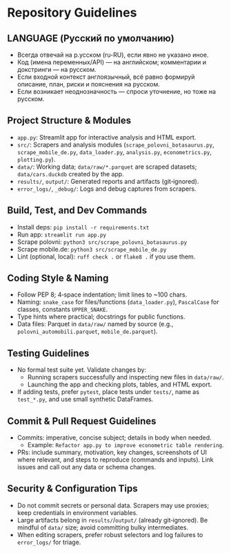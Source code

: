 # Repository Guidelines

## LANGUAGE (Русский по умолчанию)
- Всегда отвечай на р.усском (ru-RU), если явно не указано иное.
- Код (имена переменных/API) — на английском; комментарии и докстринги — на русском.
- Если входной контекст англоязычный, всё равно формируй описание, план, риски и пояснения на русском.
- Если возникает неоднозначность — спроси уточнение, но тоже на русском.

## Project Structure & Modules
- `app.py`: Streamlit app for interactive analysis and HTML export.
- `src/`: Scrapers and analysis modules (`scrape_polovni_botasaurus.py`, `scrape_mobile_de.py`, `data_loader.py`, `analysis.py`, `econometrics.py`, `plotting.py`).
- `data/`: Working data; `data/raw/*.parquet` are scraped datasets; `data/cars.duckdb` created by the app.
- `results/`, `output/`: Generated reports and artifacts (git‑ignored).
- `error_logs/`, `_debug/`: Logs and debug captures from scrapers.

## Build, Test, and Dev Commands
- Install deps: `pip install -r requirements.txt`
- Run app: `streamlit run app.py`
- Scrape polovni: `python3 src/scrape_polovni_botasaurus.py`
- Scrape mobile.de: `python3 src/scrape_mobile_de.py`
- Lint (optional, local): `ruff check .` or `flake8 .` if you use them.

## Coding Style & Naming
- Follow PEP 8; 4‑space indentation; limit lines to ~100 chars.
- Naming: `snake_case` for files/functions (`data_loader.py`), `PascalCase` for classes, constants `UPPER_SNAKE`.
- Type hints where practical; docstrings for public functions.
- Data files: Parquet in `data/raw/` named by source (e.g., `polovni_automobili.parquet`, `mobile_de.parquet`).

## Testing Guidelines
- No formal test suite yet. Validate changes by:
  - Running scrapers successfully and inspecting new files in `data/raw/`.
  - Launching the app and checking plots, tables, and HTML export.
- If adding tests, prefer `pytest`, place tests under `tests/`, name as `test_*.py`, and use small synthetic DataFrames.

## Commit & Pull Request Guidelines
- Commits: imperative, concise subject; details in body when needed.
  - Example: `Refactor app.py to improve econometric table rendering`.
- PRs: include summary, motivation, key changes, screenshots of UI where relevant, and steps to reproduce (commands and inputs). Link issues and call out any data or schema changes.

## Security & Configuration Tips
- Do not commit secrets or personal data. Scrapers may use proxies; keep credentials in environment variables.
- Large artifacts belong in `results/`/`output/` (already git‑ignored). Be mindful of `data/` size; avoid committing bulky intermediates.
- When editing scrapers, prefer robust selectors and log failures to `error_logs/` for triage.

